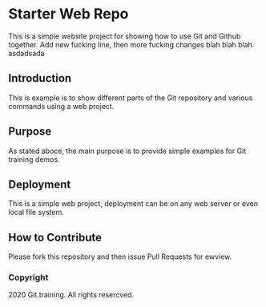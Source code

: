 # Starter Web Repo

This  is a simple website project for showing how to use Git and Github together.
Add new fucking line, then more fucking changes blah blah blah.
asdadsada
## Introduction

This is example is to show different parts of the Git repository and various commands using a web project.

## Purpose

As stated aboce, the main purpose is to provide simple examples for Git training demos.

## Deployment

This is a simple web project, deployment can be on any web server or even local file system.

## How to Contribute

Please fork this repository and then issue Pull Requests for ewview.

### Copyright

2020 Git.training. All rights resercved.
